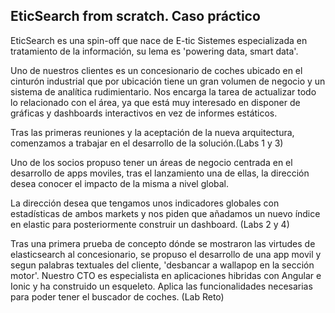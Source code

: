 ## EticSearch from scratch. Caso práctico

EticSearch es una spin-off que nace de E-tic Sistemes especializada en tratamiento de la información, su lema es 'powering data, smart data'.

Uno de nuestros clientes es un concesionario de coches ubicado en el cinturón industrial que por ubicación tiene un gran volumen de negocio y un sistema de analítica rudimientario. Nos encarga la tarea de actualizar todo lo relacionado con el área, ya que está muy interesado en disponer de gráficas y dashboards interactivos en vez de informes estáticos. 

Tras las primeras reuniones y la aceptación de la nueva arquitectura, comenzamos a trabajar en el desarrollo de la solución.(Labs 1 y 3)

Uno de los socios propuso tener un áreas de negocio centrada en el desarrollo de apps moviles, tras el lanzamiento una de ellas, la dirección desea conocer el impacto de la misma a nivel global.

La dirección desea que tengamos unos indicadores globales con estadísticas de ambos markets y nos piden que añadamos un nuevo índice en elastic para posteriormente construir un dashboard. (Labs 2 y 4)

Tras una primera prueba de concepto dónde se mostraron las virtudes de elasticsearch al concesionario, se propuso el desarrollo de una app movil y segun palabras textuales del cliente, 'desbancar a wallapop en la sección motor'.
Nuestro CTO es especialista en aplicaciones hibridas con Angular e Ionic y ha construido un esqueleto. Aplica las funcionalidades necesarias para poder tener el buscador de coches. (Lab Reto)

